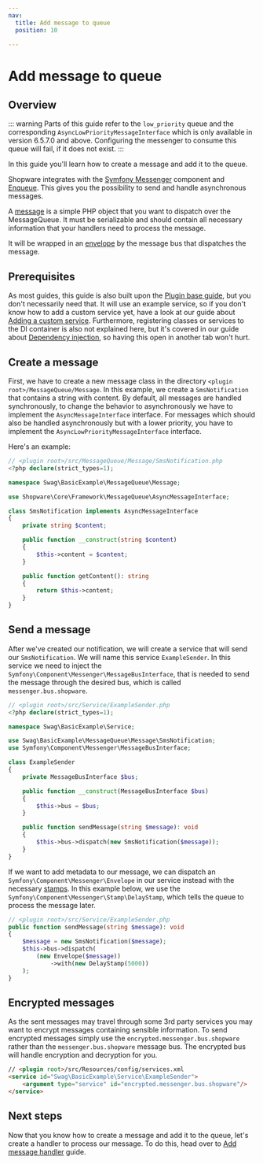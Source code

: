 ```yaml
---
nav:
  title: Add message to queue
  position: 10

---
```


# Add message to queue

## Overview

::: warning
Parts of this guide refer to the `low_priority` queue and the corresponding `AsyncLowPriorityMessageInterface` which is only available in version 6.5.7.0 and above. Configuring the messenger to consume this queue will fail, if it does not exist.
:::

In this guide you'll learn how to create a message and add it to the queue.

Shopware integrates with the [Symfony Messenger](https://symfony.com/doc/current/components/messenger.html) component and [Enqueue](https://enqueue.forma-pro.com/). This gives you the possibility to send and handle asynchronous messages.

A [message](https://symfony.com/doc/current/messenger.html#creating-a-message-handler) is a simple PHP object that you want to dispatch over the MessageQueue. It must be serializable and should contain all necessary information that your handlers need to process the message.

It will be wrapped in an [envelope](https://symfony.com/doc/current/components/messenger.html#adding-metadata-to-messages-envelopes) by the message bus that dispatches the message.

## Prerequisites

As most guides, this guide is also built upon the [Plugin base guide](../../plugin-base-guide), but you don't necessarily need that. It will use an example service, so if you don't know how to add a custom service yet, have a look at our guide about [Adding a custom service](../../plugin-fundamentals/add-custom-service). Furthermore, registering classes or services to the DI container is also not explained here, but it's covered in our guide about [Dependency injection](../../plugin-fundamentals/dependency-injection), so having this open in another tab won't hurt.

## Create a message

First, we have to create a new message class in the directory `<plugin root>/MessageQueue/Message`. In this example, we create a `SmsNotification` that contains a string with content. By default, all messages are handled synchronously, to change the behavior to asynchronously we have to implement the `AsyncMessageInterface` interface. For messages which should also be handled asynchronously but with a lower priority, you have to implement the `AsyncLowPriorityMessageInterface` interface.

Here's an example:

```php
// <plugin root>/src/MessageQueue/Message/SmsNotification.php
<?php declare(strict_types=1);

namespace Swag\BasicExample\MessageQueue\Message;

use Shopware\Core\Framework\MessageQueue\AsyncMessageInterface;

class SmsNotification implements AsyncMessageInterface
{
    private string $content;

    public function __construct(string $content)
    {
        $this->content = $content;
    }

    public function getContent(): string
    {
        return $this->content;
    }
}
```

## Send a message

After we've created our notification, we will create a service that will send our `SmsNotification`. We will name this service `ExampleSender`. In this service we need to inject the `Symfony\Component\Messenger\MessageBusInterface`, that is needed to send the message through the desired bus, which is called `messenger.bus.shopware`.

```php
// <plugin root>/src/Service/ExampleSender.php
<?php declare(strict_types=1);

namespace Swag\BasicExample\Service;

use Swag\BasicExample\MessageQueue\Message\SmsNotification;
use Symfony\Component\Messenger\MessageBusInterface;

class ExampleSender
{
    private MessageBusInterface $bus;

    public function __construct(MessageBusInterface $bus)
    {
        $this->bus = $bus;
    }

    public function sendMessage(string $message): void
    {
        $this->bus->dispatch(new SmsNotification($message));
    }
}
```

If we want to add metadata to our message, we can dispatch an `Symfony\Component\Messenger\Envelope` in our service instead with the necessary [stamps](https://symfony.com/doc/current/components/messenger.html#adding-metadata-to-messages-envelopes). In this example below, we use the `Symfony\Component\Messenger\Stamp\DelayStamp`, which tells the queue to process the message later.

```php
// <plugin root>/src/Service/ExampleSender.php
public function sendMessage(string $message): void
{
    $message = new SmsNotification($message);
    $this->bus->dispatch(
        (new Envelope($message))
            ->with(new DelayStamp(5000))
    );
}
```

## Encrypted messages

As the sent messages may travel through some 3rd party services you may want to encrypt messages containing sensible information. To send encrypted messages simply use the `encrypted.messenger.bus.shopware` rather than the `messenger.bus.shopware` message bus. The encrypted bus will handle encryption and decryption for you.

```html
// <plugin root>/src/Resources/config/services.xml
<service id="Swag\BasicExample\Service\ExampleSender">
    <argument type="service" id="encrypted.messenger.bus.shopware"/>
</service>
```

## Next steps

Now that you know how to create a message and add it to the queue, let's create a handler to process our message. To do this, head over to [Add message handler](add-message-handler) guide.
